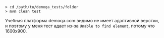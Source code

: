 ```> cd /path/to/demoqa_tests/folder```  
```> mvn clean test```

Учебная платформа demoqa.com видимо не имеет адаптивной верстки, и поэтому у меня тест адает из-за ```Unable to find element```, потому что 1600x900.
